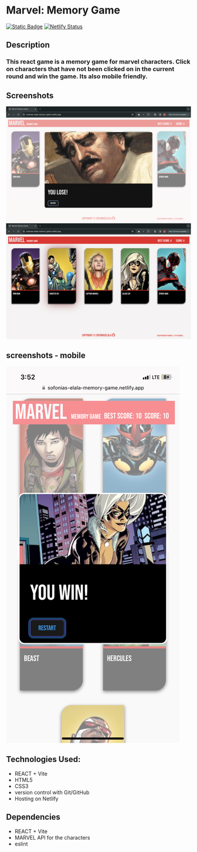 # Marvel: Memory Game
[![Static Badge](https://img.shields.io/badge/Live%20Demo-blue)](https://sofonias-elala-memory-game.netlify.app/) [![Netlify Status](https://api.netlify.com/api/v1/badges/6b144516-512d-47db-b072-37afefd04dc0/deploy-status)](https://app.netlify.com/sites/sofonias-elala-memory-game/deploys)
## Description
### This react game is a memory game for marvel characters. Click on characters that have not been clicked on in the current round and win the game. Its also mobile friendly. 


## Screenshots
![thumbnail](public/memory-game-screenshot-1.png)
![thumbnail-2](public/memory-game-screenshot-2.png)
## screenshots - mobile
![thumbnail-2](public/memory-game-screenshot-3.png)

## Technologies Used:

  * REACT + Vite
  * HTML5
  * CSS3
  * version control with Git/GitHub
  * Hosting on Netlify

## Dependencies
  * REACT + Vite
  * MARVEL API for the characters
  * eslint
